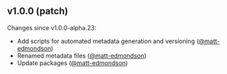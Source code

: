 ## v1.0.0 (patch)

Changes since v1.0.0-alpha.23:

- Add scripts for automated metadata generation and versioning ([@matt-edmondson](https://github.com/matt-edmondson))
- Renamed metadata files ([@matt-edmondson](https://github.com/matt-edmondson))
- Update packages ([@matt-edmondson](https://github.com/matt-edmondson))


